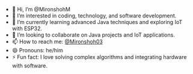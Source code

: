 - 👋 Hi, I’m @MironshohM
- 👀 I’m interested in coding, technology, and software development.
- 🌱 I’m currently learning advanced Java techniques and exploring IoT with ESP32.
- 💞️ I’m looking to collaborate on Java projects and IoT applications.
- 📫 How to reach me: [@Mironshoh03](mailto:mironshohmirjonov700@example.com)
- 😄 Pronouns: he/him
- ⚡ Fun fact: I love solving complex algorithms and integrating hardware with software.


<!---
MironshohM/MironshohM is a ✨ special ✨ repository because its `README.md` (this file) appears on your GitHub profile.
You can click the Preview link to take a look at your changes.
--->
